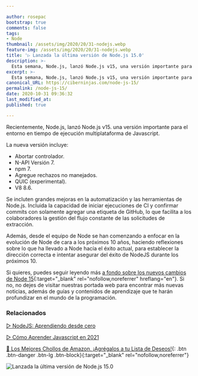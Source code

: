 ```yaml
---

author: rosepac
bootstrap: true
comments: false
tags:
- Node
thumbnail: /assets/img/2020/20/31-nodejs.webp
feature-img: /assets/img/2020/20/31-nodejs.webp
title: '▷ Lanzada la última versión de Node.js 15.0'
description: >-
  Esta semana, Node.js, lanzó Node.js v15, una versión importante para el entorno en tiempo de ejecución multiplataforma más importante del mundo.
excerpt: >-
  Esta semana, Node.js, lanzó Node.js v15, una versión importante para el entorno en tiempo de ejecución multiplataforma más importante del mundo.
canonical_URL: https://ciberninjas.com/node-js-15/
permalink: /node-js-15/
date: 2020-10-31 09:36:32
last_modified_at: 
published: true

---
```


Recientemente, Node.js, lanzó Node.js v15. una versión importante para el entorno en tiempo de ejecución multiplataforma de Javascript.

La nueva versión incluye:

- Abortar controlador.
- N-API Versión 7.
- npm 7.
- Agregue rechazos no manejados.
- QUIC (experimental).
- V8 8.6.

Se incluten grandes mejoras en la automatización y las herramientas de Node.js. Incluida la capacidad de iniciar ejecuciones de CI y confirmar commits con solamente agregar una etiqueta de GitHub, lo que facilita a los colaboradores la gestión del flujo constante de  las solicitudes de extracción.

Además, desde el equipo de Node se han comenzando a enfocar en la evolución de Node de cara a los próximos 10 años, haciendo reflexiones sobre lo que ha llevado a Node hacía el éxito actual, para establecer la dirección correcta e intentar asegurar del éxito  de NodeJS durante los próximos 10.

Si quieres, puedes seguir leyendo más [a fondo sobre los nuevos cambios de Node 15](https://nodejs.medium.com/node-js-v15-0-0-is-here-deb00750f278){:target="_blank" rel="nofollow,noreferrer" hreflang="en"}. Si no, no dejes de visitar nuestras portada web para encontrar más nuevas noticias, además de guías y contenidos de aprendizaje que te harán profundizar en el mundo de la programación.

### **Relacionados** <!-- omit in toc -->

[▷ NodeJS: Aprendiendo desde cero](https://ciberninjas.com/nodejs/)

[▷ Cómo Aprender Javascript en 2021](https://ciberninjas.com/javascript/)

[🛒 Los Mejores Chollos de Amazon, ¡Agrégalos a tu Lista de Deseos!](/amazon/ "Los Mejores Chollos de Amazon, Ofertas Flash, Black Monday y Amazon Prime Day"){: .btn .btn-danger .btn-lg .btn-block}{:target="_blank" rel="nofollow,noreferrer"}

![Lanzada la última versión de Node.js 15.0](/assets/img/2020/20/31-nodejs.webp)